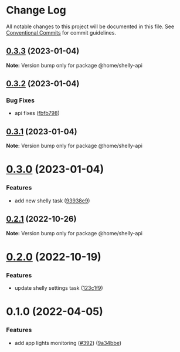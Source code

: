 # Change Log

All notable changes to this project will be documented in this file.
See [Conventional Commits](https://conventionalcommits.org) for commit guidelines.

## [0.3.3](https://github.com/mariusz-kabala/homeAutomation/compare/@home/shelly-api@0.3.2...@home/shelly-api@0.3.3) (2023-01-04)

**Note:** Version bump only for package @home/shelly-api





## [0.3.2](https://github.com/mariusz-kabala/homeAutomation/compare/@home/shelly-api@0.3.1...@home/shelly-api@0.3.2) (2023-01-04)


### Bug Fixes

* api fixes ([fbfb798](https://github.com/mariusz-kabala/homeAutomation/commit/fbfb798f85871f8faebf1ab57717651d99d2bd05))





## [0.3.1](https://github.com/mariusz-kabala/homeAutomation/compare/@home/shelly-api@0.3.0...@home/shelly-api@0.3.1) (2023-01-04)

**Note:** Version bump only for package @home/shelly-api





# [0.3.0](https://github.com/mariusz-kabala/homeAutomation/compare/@home/shelly-api@0.2.1...@home/shelly-api@0.3.0) (2023-01-04)


### Features

* add new shelly task ([93938e9](https://github.com/mariusz-kabala/homeAutomation/commit/93938e919a242ca205061a396b57f109b4b464b4))





## [0.2.1](https://github.com/mariusz-kabala/homeAutomation/compare/@home/shelly-api@0.2.0...@home/shelly-api@0.2.1) (2022-10-26)

**Note:** Version bump only for package @home/shelly-api





# [0.2.0](https://github.com/mariusz-kabala/homeAutomation/compare/@home/shelly-api@0.1.0...@home/shelly-api@0.2.0) (2022-10-19)


### Features

* update shelly settings task ([123c1f9](https://github.com/mariusz-kabala/homeAutomation/commit/123c1f94e2abc6f1b4440d3dc71446d51a83ebd3))





# 0.1.0 (2022-04-05)


### Features

* add app lights monitoring ([#392](https://github.com/mariusz-kabala/homeAutomation/issues/392)) ([9a34bbe](https://github.com/mariusz-kabala/homeAutomation/commit/9a34bbe76f2896bf5de009d2d419bd258aecfb6a))
